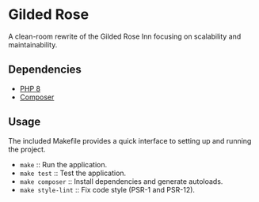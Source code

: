 # Gilded Rose

A clean-room rewrite of the Gilded Rose Inn focusing on scalability and maintainability.


## Dependencies
* [PHP 8](https://www.php.net/)
* [Composer](https://getcomposer.org/)


## Usage

The included Makefile provides a quick interface to setting up and running the project.

* `make` :: Run the application.
* `make test` :: Test the application.
* `make composer` :: Install dependencies and generate autoloads.
* `make style-lint` :: Fix code style (PSR-1 and PSR-12).

